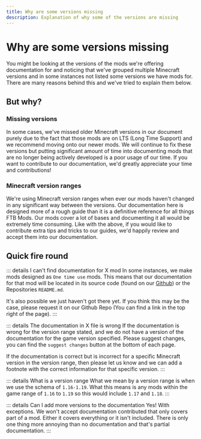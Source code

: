 ```yaml
---
title: Why are some versions missing
description: Explanation of why some of the versions are missing 
---
```


# Why are some versions missing

You might be looking at the versions of the mods we're offering documentation for and noticing that we've grouped multiple Minecraft versions and in some instances not listed some versions we have mods for. There are many reasons behind this and we've tried to explain them below.

## But why?

### Missing versions

In some cases, we've missed older Minecraft versions in our document purely due to the fact that those mods are on LTS (Long Time Support) and we recommend moving onto our newer mods. We will continue to fix these versions but putting significant amount of time into documenting mods that are no longer being actively developed is a poor usage of our time. If you want to contribute to our documentation, we'd greatly appreciate your time and contributions!

### Minecraft version ranges

We're using Minecraft version ranges when ever our mods haven't changed in any significant way between the versions. Our documentation here is designed more of a rough guide than it is a definitive reference for all things FTB Mods. Our mods cover a lot of bases and documenting it all would be extremely time consuming. Like with the above, if you would like to contribute extra tips and tricks to our guides, we'd happily review and accept them into our documentation.

## Quick fire round

::: details I can't find documentation for X mod
In some instances, we make mods designed as `One time use` mods. This means that our documentation for that mod will be located in its source code (found on our [Github](https://go.ftb.team/github)) or the Repositories `README.md`.

It's also possible we just haven't got there yet. If you think this may be the case, please request it on our Github Repo (You can find a link in the top right of the page). 
:::

::: details The documentation in X file is wrong
If the documentation is wrong for the version range stated, and we do not have a version of the documentation for the game version specified. Please suggest changes, you can find the `suggest changes` button at the bottom of each page.

If the documentation is correct but is incorrect for a specific Minecraft version in the version range, then please let us know and we can add a footnote with the correct information for that specific version.
:::

::: details What is a version range
What we mean by a version range is when we use the schema of `1.16-1.19`. What this means is any mods within the game range of `1.16` to `1.19` so this would include `1.17` and `1.18`.
:::

::: details Can I add more versions to the documentation
Yes! With exceptions. We won't accept documentation contributed that only covers part of a mod. Either it covers everything or it isn't included. There is only one thing more annoying than no documentation and that's partial documentation. 
:::
